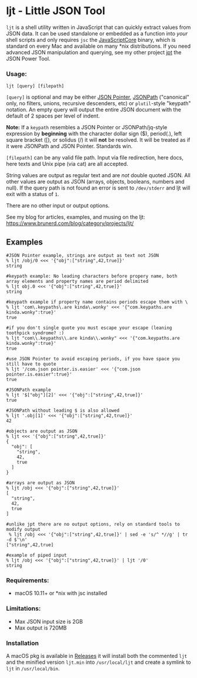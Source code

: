 # ljt - Little JSON Tool 

`ljt` is a shell utility written in JavaScript that can quickly extract values from JSON data. It can be used standalone or embedded as a function into _your_ shell scripts and only requires `jsc` the [JavaScriptCore](https://trac.webkit.org/wiki/JavaScriptCore) binary, which is standard on every Mac and available on many \*nix distributions. If you need advanced JSON manipulation and querying, see my other project [jpt](https://github.com/brunerd/jpt) the JSON Power Tool.

### Usage: 
`ljt [query] [filepath]`

`[query]` is optional and may be either [JSON Pointer](https://datatracker.ietf.org/doc/html/rfc6901), [JSONPath](https://datatracker.ietf.org/doc/draft-ietf-jsonpath-base/) ("canonical" only, no filters, unions, recursive descenders, etc) or `plutil`-style "keypath" notation. An empty query will output the entire JSON document with the default of 2 spaces per level of indent. 

**Note:** If a `keypath` resembles a JSON Pointer or JSONPath/jq-style expression by **beginning** with the character dollar sign ($), period(.), left square bracket ([), or solidus (/) it will **not** be resolved. It will be treated as if it were JSONPath and JSON Pointer. Standards win.

`[filepath]` can be any valid file path. Input via file redirection, here docs, here texts and Unix pipe (via cat) are all accepted.

String values are output as regular text and are _not_ double quoted JSON. All other values are output as JSON (arrays, objects, booleans, numbers and null). If the query path is not found an error is sent to `/dev/stderr` and ljt will exit with a status of `1`.

There are no other input or output options.

See my blog for articles, examples, and musing on the ljt: https://www.brunerd.com/blog/category/projects/ljt/

## Examples
```
#JSON Pointer example, strings are output as text not JSON
% ljt /obj/0 <<< '{"obj":["string",42,true]}'
string

#keypath example: No leading characters before propery name, both array elements and property names are period delimited
% ljt obj.0 <<< '{"obj":["string",42,true]}'
string

#keypath example if property name contains periods escape them with \
% ljt 'com\.keypaths\.are kinda\.wonky' <<< '{"com.keypaths.are kinda.wonky":true}'
true

#if you don't single quote you must escape your escape (leaning toothpick syndrome? :)
% ljt "com\\.keypaths\\.are kinda\\.wonky" <<< '{"com.keypaths.are kinda.wonky":true}'
true 

#use JSON Pointer to avoid escaping periods, if you have space you still have to quote
% ljt '/com.json pointer.is.easier' <<< '{"com.json pointer.is.easier":true}'
true

#JSONPath example
% ljt '$["obj"][2]' <<< '{"obj":["string",42,true]}'
true

#JSONPath without leading $ is also allowed
% ljt '.obj[1]' <<< '{"obj":["string",42,true]}'
42

#objects are output as JSON
% ljt <<< '{"obj":["string",42,true]}'                                                                               
{
  "obj": [
    "string",
    42,
    true
  ]
}

#arrays are output as JSON
% ljt /obj <<< '{"obj":["string",42,true]}'
[
  "string",
  42,
  true
]

#unlike jpt there are no output options, rely on standard tools to modify output
 % ljt /obj <<< '{"obj":["string",42,true]}' | sed -e 's/^ *//g' | tr -d $'\n'
["string",42,true]

#example of piped input
% ljt /obj <<< '{"obj":["string",42,true]}' | ljt '/0'  
string
```

### Requirements:
* macOS 10.11+ or \*nix with jsc installed

### Limitations:
* Max JSON input size is 2GB
* Max output is 720MB

### Installation
A macOS pkg is available in [Releases](https://github.com/brunerd/ljt/releases) it will install both the commented `ljt` and the minified version `ljt.min` into `/usr/local/ljt` and create a symlink to `ljt` in `/usr/local/bin`.
